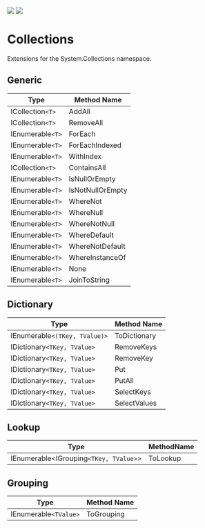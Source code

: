 ![](https://img.shields.io/github/license/Woody230/CSharpExtensions)
[![](https://img.shields.io/nuget/v/Woody230.Collections)](https://www.nuget.org/packages/Woody230.Collections)

# Collections

Extensions for the System.Collections namespace.

## Generic

| Type | Method Name |
| --- | --- | 
| ICollection`<T>` | AddAll |
| ICollection`<T>` | RemoveAll |
| IEnumerable`<T>` | ForEach |
| IEnumerable`<T>` | ForEachIndexed |
| IEnumerable`<T>` | WithIndex |
| ICollection`<T>` | ContainsAll |
| IEnumerable`<T>` | IsNullOrEmpty |
| IEnumerable`<T>` | IsNotNullOrEmpty |
| IEnumerable`<T>` | WhereNot |
| IEnumerable`<T>` | WhereNull |
| IEnumerable`<T>` | WhereNotNull |
| IEnumerable`<T>` | WhereDefault |
| IEnumerable`<T>` | WhereNotDefault |
| IEnumerable`<T>` | WhereInstanceOf |
| IEnumerable`<T>` | None |
| IEnumerable`<T>` | JoinToString |

## Dictionary

| Type | Method Name |
| --- | --- | 
| IEnumerable`<(TKey, TValue)>` | ToDictionary |
| IDictionary`<TKey, TValue>` | RemoveKeys |
| IDictionary`<TKey, TValue>` | RemoveKey |
| IDictionary`<TKey, TValue>` | Put |
| IDictionary`<TKey, TValue>` | PutAll |
| IDictionary`<TKey, TValue>` | SelectKeys |
| IDictionary`<TKey, TValue>` | SelectValues |

## Lookup

| Type | MethodName |
| --- | --- |
| IEnumerable<IGrouping`<TKey, TValue>`> | ToLookup |

## Grouping

| Type | Method Name |
| --- | --- |
| IEnumerable`<TValue>` | ToGrouping |